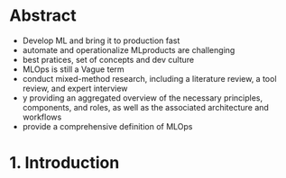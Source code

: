 # Abstract
 - Develop ML and bring it to production fast
 - automate and operationalize MLproducts are challenging
 - best pratices, set of concepts and dev culture
 - MLOps is still a Vague term
 - conduct mixed-method research, including a literature review, a tool review, and expert interview
 - y providing an aggregated overview of the necessary principles, components, and roles, as well as the associated architecture and workflows
 - provide a comprehensive definition of MLOps

# 1. Introduction
